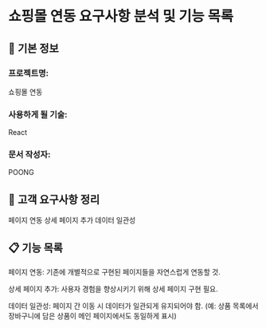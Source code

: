 # 쇼핑몰 연동 요구사항 분석 및 기능 목록

## 📌 기본 정보
### 프로젝트명: 
쇼핑몰 연동

### 사용하게 될 기술: 
React

### 문서 작성자: 
POONG

## 📝 고객 요구사항 정리
페이지 연동
상세 페이지 추가
데이터 일관성

## 📋 기능 목록

페이지 연동: 기존에 개별적으로 구현된 페이지들을 자연스럽게 연동할 것.

상세 페이지 추가: 사용자 경험을 향상시키기 위해 상세 페이지 구현 필요.

데이터 일관성: 페이지 간 이동 시 데이터가 일관되게 유지되어야 함.
(예: 상품 목록에서 장바구니에 담은 상품이 메인 페이지에서도 동일하게 표시)

